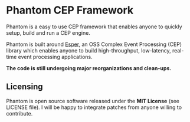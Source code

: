 # Phantom CEP Framework

Phantom is a easy to use CEP framework that enables anyone to quickly setup, build and run a CEP engine.

Phantom is built around [Esper](http://esper.codehaus.org), an OSS Complex Event Processing (CEP) library which enables anyone to build high-throughput, low-latency, real-time event processing applications.

**The code is still undergoing major reorganizations and clean-ups.**

## Licensing ##

Phantom is open source software released under the **MIT License** (see LICENSE file). I will be happy to integrate patches from anyone willing to contribute.
